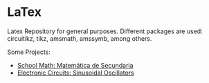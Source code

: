 # LaTex
Latex Repository for general purposes. Different packages are used: circuitikz, tikz, amsmath, amssymb, among others.

Some Projects:

<ul>
  <li><a href="https://github.com/leonardovazquez/LaTex/blob/0f32f0aa0a2d5d234b87e5b4476bbd383904d4fc/Matem%C3%A1tica_secundaria/Matem_tica_secundaria%20v3.pdf">School Math: Matemática de Secundaria</a></li>
  <li><a href="https://github.com/leonardovazquez/LaTex/blob/0f32f0aa0a2d5d234b87e5b4476bbd383904d4fc/Osciladores%20Senoidales/Circuitos_Electr_nicos_1__Tarea_5.pdf">Electronic Circuits: Sinusoidal Oscillators</a></li>
</ul>
 
